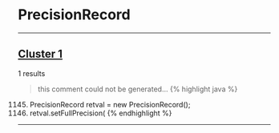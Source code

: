# PrecisionRecord

***

## [Cluster 1](./1)
1 results
> this comment could not be generated...
{% highlight java %}
1145. PrecisionRecord retval = new PrecisionRecord();
1147. retval.setFullPrecision(
{% endhighlight %}

***

